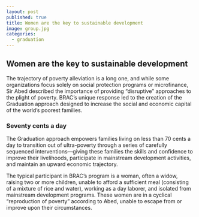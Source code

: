 ```yaml
---
layout: post
published: true
title: Women are the key to sustainable development
image: group.jpg
categories:
  - graduation
---
```


## Women are the key to sustainable development


The trajectory of poverty alleviation is a long one, and while some organizations focus solely on social protection programs or microfinance, Sir Abed described the importance of providing “disruptive” approaches to the plight of poverty. BRAC’s unique response led to the creation of the Graduation approach designed to increase the social and economic capital of the world’s poorest families.

### Seventy cents a day

The Graduation approach empowers families living on less than 70 cents a day to transition out of ultra-poverty through a series of carefully sequenced interventions—giving these families the skills and confidence to improve their livelihoods, participate in mainstream development activities, and maintain an upward economic trajectory.

The typical participant in BRAC’s program is a woman, often a widow, raising two or more children, unable to afford a sufficient meal (consisting of a mixture of rice and water), working as a day laborer, and isolated from mainstream development programs. These women are in a cyclical “reproduction of poverty” according to Abed, unable to escape from or improve upon their circumstances.
